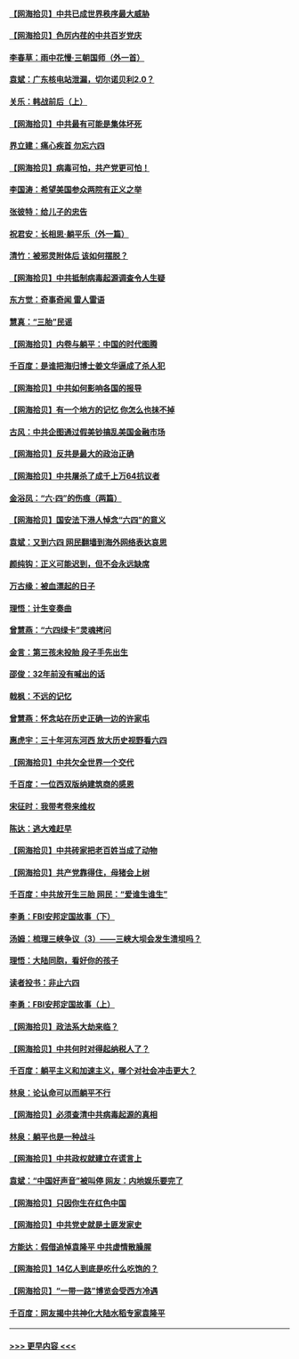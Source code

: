 #### [【网海拾贝】中共已成世界秩序最大威胁](../pages/nsc993/n13028138.md?t=06180551) 
#### [【网海拾贝】色厉内荏的中共百岁党庆](../pages/nsc993/n13025582.md?t=06180551) 
#### [李春草：雨中花慢‧三朝国师（外一首）](../pages/nsc993/n13025567.md?t=06180551) 
#### [袁斌：广东核电站泄漏，切尔诺贝利2.0？](../pages/nsc993/n13025475.md?t=06180551) 
#### [关乐：韩战前后（上）](../pages/nsc993/n13025387.md?t=06180551) 
#### [【网海拾贝】中共最有可能是集体坏死](../pages/nsc993/n13023101.md?t=06180551) 
#### [界立建：痛心疾首 勿忘六四](../pages/nsc993/n13022339.md?t=06180551) 
#### [【网海拾贝】病毒可怕，共产党更可怕！](../pages/nsc993/n13020728.md?t=06180551) 
#### [李国涛：希望美国参众两院有正义之举](../pages/nsc993/n13020674.md?t=06180551) 
#### [张彼特：给儿子的忠告](../pages/nsc993/n13018934.md?t=06180551) 
#### [祝君安：长相思‧躺平乐（外一篇）](../pages/nsc993/n13018923.md?t=06180551) 
#### [清竹：被邪灵附体后 该如何摆脱？](../pages/nsc993/n13018877.md?t=06180551) 
#### [【网海拾贝】中共抵制病毒起源调查令人生疑](../pages/nsc993/n13017785.md?t=06180551) 
#### [东方觉：奇事奇闻 雷人雷语](../pages/nsc993/n13017577.md?t=06180551) 
#### [慧真：“三胎”民谣](../pages/nsc993/n13017394.md?t=06180551) 
#### [【网海拾贝】内卷与躺平：中国的时代图腾](../pages/nsc993/n13016128.md?t=06180551) 
#### [千百度：是谁把海归博士姜文华逼成了杀人犯](../pages/nsc993/n13015218.md?t=06180551) 
#### [【网海拾贝】中共如何影响各国的报导](../pages/nsc993/n13012599.md?t=06180551) 
#### [【网海拾贝】有一个地方的记忆 你怎么也抹不掉](../pages/nsc993/n13009802.md?t=06180551) 
#### [古风：中共企图通过假美钞搞乱美国金融市场](../pages/nsc993/n13009626.md?t=06180551) 
#### [【网海拾贝】反共是最大的政治正确](../pages/nsc993/n13007051.md?t=06180551) 
#### [【网海拾贝】中共屠杀了成千上万64抗议者](../pages/nsc993/n13002713.md?t=06180551) 
#### [金浴凤：“六·四”的伤痕（两篇）](../pages/nsc993/n13001719.md?t=06180551) 
#### [【网海拾贝】国安法下港人悼念“六四”的意义](../pages/nsc993/n13001039.md?t=06180551) 
#### [袁斌：又到六四 网民翻墙到海外网络表达哀思](../pages/nsc993/n13000995.md?t=06180551) 
#### [颜纯钩：正义可能迟到，但不会永远缺席](../pages/nsc993/n13000920.md?t=06180551) 
#### [万古缘：被血漂起的日子](../pages/nsc993/n13000914.md?t=06180551) 
#### [理悟：计生变奏曲](../pages/nsc993/n13000414.md?t=06180551) 
#### [曾慧燕：“六四绿卡”灵魂拷问](../pages/nsc993/n13000277.md?t=06180551) 
#### [金言：第三孩未投胎 段子手先出生](../pages/nsc993/n13000215.md?t=06180551) 
#### [邵俊：32年前没有喊出的话](../pages/nsc993/n13000181.md?t=06180551) 
#### [戟枫：不远的记忆](../pages/nsc993/n13000121.md?t=06180551) 
#### [曾慧燕：怀念站在历史正确一边的许家屯](../pages/nsc993/n13000073.md?t=06180551) 
#### [惠虎宇：三十年河东河西 放大历史视野看六四](../pages/nsc993/n13000018.md?t=06180551) 
#### [【网海拾贝】中共欠全世界一个交代](../pages/nsc993/n12998706.md?t=06180551) 
#### [千百度：一位西双版纳建筑商的感恩](../pages/nsc993/n12998487.md?t=06180551) 
#### [宋征时：我带考卷来维权](../pages/nsc993/n12994088.md?t=06180551) 
#### [陈达：逃大难赶早](../pages/nsc993/n12993569.md?t=06180551) 
#### [【网海拾贝】中共砖家把老百姓当成了动物](../pages/nsc993/n12993483.md?t=06180551) 
#### [【网海拾贝】共产党靠得住，母猪会上树](../pages/nsc993/n12990730.md?t=06180551) 
#### [千百度：中共放开生三胎 网民：“爱谁生谁生”](../pages/nsc993/n12990644.md?t=06180551) 
#### [李勇：FBI安邦定国故事（下）](../pages/nsc993/n12987854.md?t=06180551) 
#### [汤姆：梳理三峡争议（3）——三峡大坝会发生溃坝吗？](../pages/nsc993/n12989806.md?t=06180551) 
#### [理悟：大陆同胞，看好你的孩子](../pages/nsc993/n12989778.md?t=06180551) 
#### [读者投书：非止六四](../pages/nsc993/n12989673.md?t=06180551) 
#### [李勇：FBI安邦定国故事（上）](../pages/nsc993/n12987749.md?t=06180551) 
#### [【网海拾贝】政法系大劫来临？](../pages/nsc993/n12987596.md?t=06180551) 
#### [【网海拾贝】中共何时对得起纳税人了？](../pages/nsc993/n12985578.md?t=06180551) 
#### [千百度：躺平主义和加速主义，哪个对社会冲击更大？](../pages/nsc993/n12985512.md?t=06180551) 
#### [林泉：论认命可以而躺平不行](../pages/nsc993/n12985505.md?t=06180551) 
#### [【网海拾贝】必须查清中共病毒起源的真相](../pages/nsc993/n12984276.md?t=06180551) 
#### [林泉：躺平也是一种战斗](../pages/nsc993/n12984194.md?t=06180551) 
#### [【网海拾贝】中共政权就建立在谎言上](../pages/nsc993/n12981880.md?t=06180551) 
#### [袁斌：“中国好声音”被叫停 网友：内地娱乐要完了](../pages/nsc993/n12981826.md?t=06180551) 
#### [【网海拾贝】只因你生在红色中国](../pages/nsc993/n12979096.md?t=06180551) 
#### [【网海拾贝】中共党史就是土匪发家史](../pages/nsc993/n12976478.md?t=06180551) 
#### [方能达：假借追悼袁隆平 中共虚情散臊腥](../pages/nsc993/n12976396.md?t=06180551) 
#### [【网海拾贝】14亿人到底是吃什么吃饱的？](../pages/nsc993/n12974125.md?t=06180551) 
#### [【网海拾贝】“一带一路”博览会受西方冷遇](../pages/nsc993/n12971787.md?t=06180551) 
#### [千百度：网友揭中共神化大陆水稻专家袁隆平](../pages/nsc993/n12971733.md?t=06180551) 

----
#### [ >>> 更早内容 <<< ](../indexes/nsc993-earlier.md)
